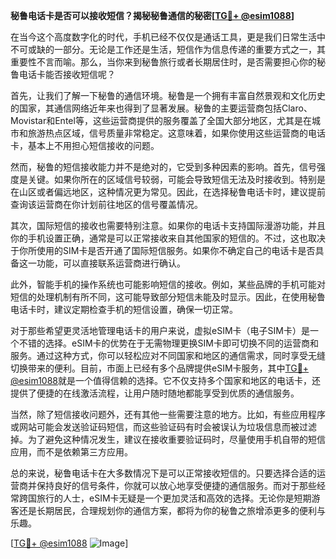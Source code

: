 **秘鲁电话卡是否可以接收短信？揭秘秘鲁通信的秘密[[TG💪+ @esim1088](https://t.me/s/esim1088)]**

在当今这个高度数字化的时代，手机已经不仅仅是通话工具，更是我们日常生活中不可或缺的一部分。无论是工作还是生活，短信作为信息传递的重要方式之一，其重要性不言而喻。那么，当你来到秘鲁旅行或者长期居住时，是否需要担心你的秘鲁电话卡能否接收短信呢？

首先，让我们了解一下秘鲁的通信环境。秘鲁是一个拥有丰富自然景观和文化历史的国家，其通信网络近年来也得到了显著发展。秘鲁的主要运营商包括Claro、Movistar和Entel等，这些运营商提供的服务覆盖了全国大部分地区，尤其是在城市和旅游热点区域，信号质量非常稳定。这意味着，如果你使用这些运营商的电话卡，基本上不用担心短信接收的问题。

然而，秘鲁的短信接收能力并不是绝对的，它受到多种因素的影响。首先，信号强度是关键。如果你所在的区域信号较弱，可能会导致短信无法及时接收到。特别是在山区或者偏远地区，这种情况更为常见。因此，在选择秘鲁电话卡时，建议提前查询该运营商在你计划前往地区的信号覆盖情况。

其次，国际短信的接收也需要特别注意。如果你的电话卡支持国际漫游功能，并且你的手机设置正确，通常是可以正常接收来自其他国家的短信的。不过，这也取决于你所使用的SIM卡是否开通了国际短信服务。如果你不确定自己的电话卡是否具备这一功能，可以直接联系运营商进行确认。

此外，智能手机的操作系统也可能影响短信的接收。例如，某些品牌的手机可能对短信的处理机制有所不同，这可能导致部分短信未能及时显示。因此，在使用秘鲁电话卡时，建议定期检查手机的短信设置，确保一切正常。

对于那些希望更灵活地管理电话卡的用户来说，虚拟eSIM卡（电子SIM卡）是一个不错的选择。eSIM卡的优势在于无需物理更换SIM卡即可切换不同的运营商和服务。通过这种方式，你可以轻松应对不同国家和地区的通信需求，同时享受无缝切换带来的便利。目前，市面上已经有多个品牌提供eSIM卡服务，其中[TG💪+ @esim1088](https://t.me/s/esim1088)就是一个值得信赖的选择。它不仅支持多个国家和地区的电话卡，还提供了便捷的在线激活流程，让用户随时随地都能享受到优质的通信服务。

当然，除了短信接收问题外，还有其他一些需要注意的地方。比如，有些应用程序或网站可能会发送验证码短信，而这些验证码有时会被误认为垃圾信息而被过滤掉。为了避免这种情况发生，建议在接收重要验证码时，尽量使用手机自带的短信应用，而不是依赖第三方应用。

总的来说，秘鲁电话卡在大多数情况下是可以正常接收短信的。只要选择合适的运营商并保持良好的信号条件，你就可以放心地享受便捷的通信服务。而对于那些经常跨国旅行的人士，eSIM卡无疑是一个更加灵活和高效的选择。无论你是短期游客还是长期居民，合理规划你的通信方案，都将为你的秘鲁之旅增添更多的便利与乐趣。

[[TG💪+ @esim1088](https://t.me/s/esim1088) ![Image](https://i.postimg.cc/4NQfJmqS/Snipaste-2025-05-13-00-14-12.png)]
